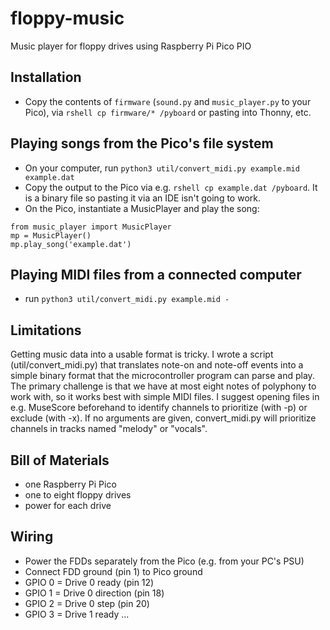 # floppy-music
Music player for floppy drives using Raspberry Pi Pico PIO

## Installation
 * Copy the contents of `firmware` (`sound.py` and `music_player.py` to your Pico), via `rshell cp firmware/* /pyboard` or pasting into Thonny, etc.
 
## Playing songs from the Pico's file system
 * On your computer, run `python3 util/convert_midi.py example.mid example.dat`
 * Copy the output to the Pico via e.g. `rshell cp example.dat /pyboard`. It is a binary file so pasting it via an IDE isn't going to work.
 * On the Pico, instantiate a MusicPlayer and play the song:
```
from music_player import MusicPlayer
mp = MusicPlayer()
mp.play_song('example.dat')
```
## Playing MIDI files from a connected computer
 * run `python3 util/convert_midi.py example.mid -` 
 
## Limitations
Getting music data into a usable format is tricky. I wrote a script (util/convert_midi.py) that translates note-on and note-off events into a simple binary format that the microcontroller program can parse and play. The primary challenge is that we have at most eight notes of polyphony to work with, so it works best with simple MIDI files. I suggest opening files in e.g. MuseScore beforehand to identify channels to prioritize (with -p) or exclude (with -x). If no arguments are given, convert_midi.py will prioritize channels in tracks named "melody" or "vocals".
 
## Bill of Materials
 * one Raspberry Pi Pico
 * one to eight floppy drives
 * power for each drive
  
## Wiring
 * Power the FDDs separately from the Pico (e.g. from your PC's PSU)
 * Connect FDD ground (pin 1) to Pico ground
 * GPIO 0 = Drive 0 ready (pin 12)
 * GPIO 1 = Drive 0 direction (pin 18)
 * GPIO 2 = Drive 0 step (pin 20)
 * GPIO 3 = Drive 1 ready ...

